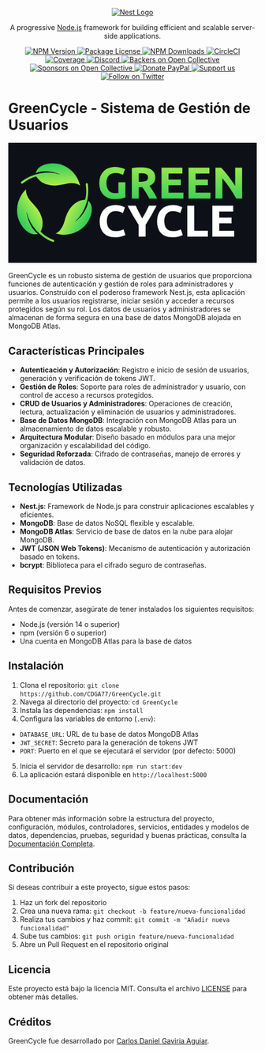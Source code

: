 <p align="center">
 <a href="http://nestjs.com/" target="blank">
   <img src="https://nestjs.com/img/logo-small.svg" width="200" alt="Nest Logo" />
 </a>
</p>

<p align="center">
 A progressive <a href="http://nodejs.org" target="_blank">Node.js</a> framework for building efficient and scalable server-side applications.
</p>

<p align="center">
 <a href="https://www.npmjs.com/~nestjscore" target="_blank">
   <img src="https://img.shields.io/npm/v/@nestjs/core.svg" alt="NPM Version" />
 </a>
 <a href="https://www.npmjs.com/~nestjscore" target="_blank">
   <img src="https://img.shields.io/npm/l/@nestjs/core.svg" alt="Package License" />
 </a>
 <a href="https://www.npmjs.com/~nestjscore" target="_blank">
   <img src="https://img.shields.io/npm/dm/@nestjs/common.svg" alt="NPM Downloads" />
 </a>
 <a href="https://circleci.com/gh/nestjs/nest" target="_blank">
   <img src="https://img.shields.io/circleci/build/github/nestjs/nest/master" alt="CircleCI" />
 </a>
 <a href="https://coveralls.io/github/nestjs/nest?branch=master" target="_blank">
   <img src="https://coveralls.io/repos/github/nestjs/nest/badge.svg?branch=master#9" alt="Coverage" />
 </a>
 <a href="https://discord.gg/G7Qnnhy" target="_blank">
   <img src="https://img.shields.io/badge/discord-online-brightgreen.svg" alt="Discord"/>
 </a>
 <a href="https://opencollective.com/nest#backer" target="_blank">
   <img src="https://opencollective.com/nest/backers/badge.svg" alt="Backers on Open Collective" />
 </a>
 <a href="https://opencollective.com/nest#sponsor" target="_blank">
   <img src="https://opencollective.com/nest/sponsors/badge.svg" alt="Sponsors on Open Collective" />
 </a>
 <a href="https://paypal.me/kamilmysliwiec" target="_blank">
   <img src="https://img.shields.io/badge/Donate-PayPal-ff3f59.svg" alt="Donate PayPal"/>
 </a>
 <a href="https://opencollective.com/nest#sponsor" target="_blank">
   <img src="https://img.shields.io/badge/Support%20us-Open%20Collective-41B883.svg" alt="Support us" />
 </a>
 <a href="https://twitter.com/nestframework" target="_blank">
   <img src="https://img.shields.io/twitter/follow/nestframework.svg?style=social&label=Follow" alt="Follow on Twitter" />
 </a>
</p>

# GreenCycle - Sistema de Gestión de Usuarios


<div align="center">
<img src="logo.png" />
</div>

GreenCycle es un robusto sistema de gestión de usuarios que proporciona funciones de autenticación y gestión de roles para administradores y usuarios. Construido con el poderoso framework Nest.js, esta aplicación permite a los usuarios registrarse, iniciar sesión y acceder a recursos protegidos según su rol. Los datos de usuarios y administradores se almacenan de forma segura en una base de datos MongoDB alojada en MongoDB Atlas.

## Características Principales

- **Autenticación y Autorización**: Registro e inicio de sesión de usuarios, generación y verificación de tokens JWT.
- **Gestión de Roles**: Soporte para roles de administrador y usuario, con control de acceso a recursos protegidos.
- **CRUD de Usuarios y Administradores**: Operaciones de creación, lectura, actualización y eliminación de usuarios y administradores.
- **Base de Datos MongoDB**: Integración con MongoDB Atlas para un almacenamiento de datos escalable y robusto.
- **Arquitectura Modular**: Diseño basado en módulos para una mejor organización y escalabilidad del código.
- **Seguridad Reforzada**: Cifrado de contraseñas, manejo de errores y validación de datos.

## Tecnologías Utilizadas

- **Nest.js**: Framework de Node.js para construir aplicaciones escalables y eficientes.
- **MongoDB**: Base de datos NoSQL flexible y escalable.
- **MongoDB Atlas**: Servicio de base de datos en la nube para alojar MongoDB.
- **JWT (JSON Web Tokens)**: Mecanismo de autenticación y autorización basado en tokens.
- **bcrypt**: Biblioteca para el cifrado seguro de contraseñas.

## Requisitos Previos

Antes de comenzar, asegúrate de tener instalados los siguientes requisitos:

- Node.js (versión 14 o superior)
- npm (versión 6 o superior)
- Una cuenta en MongoDB Atlas para la base de datos

## Instalación

1. Clona el repositorio: `git clone https://github.com/CDGA77/GreenCycle.git`
2. Navega al directorio del proyecto: `cd GreenCycle`
3. Instala las dependencias: `npm install`
4. Configura las variables de entorno (`.env`):
  - `DATABASE_URL`: URL de tu base de datos MongoDB Atlas
  - `JWT_SECRET`: Secreto para la generación de tokens JWT
  - `PORT`: Puerto en el que se ejecutará el servidor (por defecto: 5000)
5. Inicia el servidor de desarrollo: `npm run start:dev`
6. La aplicación estará disponible en `http://localhost:5000`

## Documentación

Para obtener más información sobre la estructura del proyecto, configuración, módulos, controladores, servicios, entidades y modelos de datos, dependencias, pruebas, seguridad y buenas prácticas, consulta la [Documentación Completa](ruta/al/archivo/de/documentacion.md).

## Contribución

Si deseas contribuir a este proyecto, sigue estos pasos:

1. Haz un fork del repositorio
2. Crea una nueva rama: `git checkout -b feature/nueva-funcionalidad`
3. Realiza tus cambios y haz commit: `git commit -m "Añadir nueva funcionalidad"`
4. Sube tus cambios: `git push origin feature/nueva-funcionalidad`
5. Abre un Pull Request en el repositorio original

## Licencia

Este proyecto está bajo la licencia MIT. Consulta el archivo [LICENSE](ruta/al/archivo/LICENSE) para obtener más detalles.

## Créditos

GreenCycle fue desarrollado por [Carlos Daniel Gaviria Aguiar](https://github.com/CDGA77).